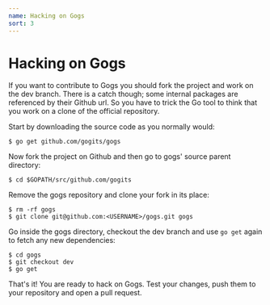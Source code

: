 ```yaml
---
name: Hacking on Gogs
sort: 3
---
```


# Hacking on Gogs

If you want to contribute to Gogs you should fork the project and work on the dev branch.
There is a catch though; some internal packages are referenced by their Github url. So
you have to trick the Go tool to think that you work on a clone of the official repository.

Start by downloading the source code as you normally would:

    $ go get github.com/gogits/gogs

Now fork the project on Github and then go to gogs' source parent directory:

    $ cd $GOPATH/src/github.com/gogits

Remove the gogs repository and clone your fork in its place:

    $ rm -rf gogs
    $ git clone git@github.com:<USERNAME>/gogs.git gogs

Go inside the gogs directory, checkout the dev branch and use `go get` again to fetch any new dependencies:

    $ cd gogs
    $ git checkout dev
    $ go get

That's it! You are ready to hack on Gogs. Test your changes, push them to your repository and open a pull request.

